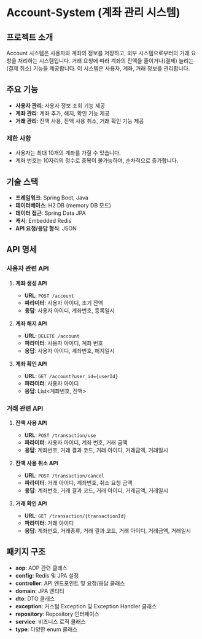 # Account-System (계좌 관리 시스템)

## 프로젝트 소개
Account 시스템은 사용자와 계좌의 정보를 저장하고, 외부 시스템으로부터의 거래 요청을 처리하는 시스템입니다. 거래 요청에 따라 계좌의 잔액을 줄이거나(결제) 늘리는(결제 취소) 기능을 제공합니다. 이 시스템은 사용자, 계좌, 거래 정보를 관리합니다.

## 주요 기능
- **사용자 관리**: 사용자 정보 조회 기능 제공
- **계좌 관리**: 계좌 추가, 해지, 확인 기능 제공
- **거래 관리**: 잔액 사용, 잔액 사용 취소, 거래 확인 기능 제공

### 제한 사항
- 사용자는 최대 10개의 계좌를 가질 수 있습니다.
- 계좌 번호는 10자리의 정수로 중복이 불가능하며, 순차적으로 증가합니다.

## 기술 스택
- **프레임워크**: Spring Boot, Java
- **데이터베이스**: H2 DB (memory DB 모드)
- **데이터 접근**: Spring Data JPA
- **캐시**: Embedded Redis
- **API 요청/응답 형식**: JSON

## API 명세

### 사용자 관련 API
1. **계좌 생성 API**
   - **URL**: `POST /account`
   - **파라미터**: 사용자 아이디, 초기 잔액
   - **응답**: 사용자 아이디, 계좌번호, 등록일시

2. **계좌 해지 API**
   - **URL**: `DELETE /account`
   - **파라미터**: 사용자 아이디, 계좌 번호
   - **응답**: 사용자 아이디, 계좌번호, 해지일시

3. **계좌 확인 API**
   - **URL**: `GET /account?user_id={userId}`
   - **파라미터**: 사용자 아이디
   - **응답**: List<계좌번호, 잔액>

### 거래 관련 API
1. **잔액 사용 API**
   - **URL**: `POST /transaction/use`
   - **파라미터**: 사용자 아이디, 계좌 번호, 거래 금액
   - **응답**: 계좌번호, 거래 결과 코드, 거래 아이디, 거래금액, 거래일시

2. **잔액 사용 취소 API**
   - **URL**: `POST /transaction/cancel`
   - **파라미터**: 거래 아이디, 계좌번호, 취소 요청 금액
   - **응답**: 계좌번호, 거래 결과 코드, 거래 아이디, 거래금액, 거래일시

3. **거래 확인 API**
   - **URL**: `GET /transaction/{transactionId}`
   - **파라미터**: 거래 아이디
   - **응답**: 계좌번호, 거래종류, 거래 결과 코드, 거래 아이디, 거래금액, 거래일시

## 패키지 구조
- **aop**: AOP 관련 클래스
- **config**: Redis 및 JPA 설정
- **controller**: API 엔드포인트 및 요청/응답 클래스
- **domain**: JPA 엔티티
- **dto**: DTO 클래스
- **exception**: 커스텀 Exception 및 Exception Handler 클래스
- **repository**: Repository 인터페이스
- **service**: 비즈니스 로직 클래스
- **type**: 다양한 enum 클래스